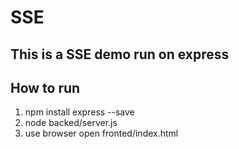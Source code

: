 # SSE 

## This is a SSE demo run on express

## How to run
1. npm install express --save
2. node backed/server.js
3. use browser open fronted/index.html
